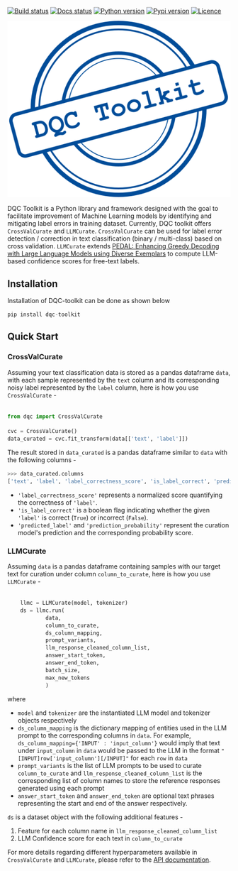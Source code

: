 <a href="https://github.com/sumanthprabhu/DQC-Toolkit/actions" alt="Build Status"><img src='https://img.shields.io/github/actions/workflow/status/sumanthprabhu/DQC-Toolkit/test.yml' alt="Build status"/></a> 
<a href="https://sumanthprabhu.github.io/DQC-Toolkit/latest/" alt="Docs Status"><img src='https://img.shields.io/website?url=https%3A%2F%2Fsumanthprabhu.github.io%2FDQC-Toolkit%2F&label=docs' alt="Docs status"/></a>
<a href='https://pypi.org/project/dqc-toolkit/'><img src='https://img.shields.io/pypi/pyversions/DQC-Toolkit' alt="Python version"/></a>
<a href='https://pypi.org/project/dqc-toolkit/'><img src='https://img.shields.io/pypi/v/DQC-Toolkit' alt='Pypi version' /></a> 
<a href='https://github.com/sumanthprabhu/DQC-Toolkit/blob/main/LICENSE'><img src='https://img.shields.io/pypi/l/DQC-toolkit' alt='Licence' /></a>

![](/docs/images/dqc-toolkit.svg)


DQC Toolkit is a Python library and framework designed with the goal to facilitate improvement of Machine Learning models by identifying and mitigating label errors in training dataset. Currently, DQC toolkit offers `CrossValCurate` and `LLMCurate`. `CrossValCurate` can be used for label error detection / correction in text classification (binary / multi-class) based on cross validation. `LLMCurate` extends [PEDAL: Enhancing Greedy Decoding with Large Language Models using Diverse Exemplars](https://arxiv.org/abs/2408.08869) to compute LLM-based confidence scores for free-text labels.

## Installation

Installation of DQC-toolkit can be done as shown below
```python
pip install dqc-toolkit
```

## Quick Start
### CrossValCurate
Assuming your text classification data is stored as a pandas dataframe `data`, with each sample represented by the `text` column and its corresponding noisy label represented by the `label` column,  here is how you use `CrossValCurate` - 


```python linenums="1"

from dqc import CrossValCurate

cvc = CrossValCurate()
data_curated = cvc.fit_transform(data[['text', 'label']])
```
The result stored in `data_curated` is a pandas dataframe similar to `data` with the following columns -
```python
>>> data_curated.columns
['text', 'label', 'label_correctness_score', 'is_label_correct', 'predicted_label', 'prediction_probability']
```

* `'label_correctness_score'` represents a normalized score quantifying the correctness of `'label'`. 
* `'is_label_correct'` is a boolean flag indicating whether the given `'label'` is correct (`True`) or incorrect (`False`). 
* `'predicted_label'` and `'prediction_probability'` represent the curation model's prediction and the corresponding probability score. 
 
### LLMCurate
Assuming `data` is a pandas dataframe containing samples with our target text for curation under column `column_to_curate`, here is how you use `LLMCurate` -
```python
    
    llmc = LLMCurate(model, tokenizer)
    ds = llmc.run(
            data,
            column_to_curate,
            ds_column_mapping,
            prompt_variants,
            llm_response_cleaned_column_list,
            answer_start_token,
            answer_end_token,
            batch_size,
            max_new_tokens
            )
```
where
* `model` and `tokenizer` are the instantiated LLM model and tokenizer objects respectively
* `ds_column_mapping` is the dictionary mapping of entities used in the LLM prompt to the corresponding columns in `data`. For example, `ds_column_mapping={'INPUT' : 'input_column'}` would imply that text under `input_column` in `data` would be passed to the LLM in the format `"[INPUT]row['input_column'][/INPUT]"` for each `row` in `data` 
* `prompt_variants` is the list of LLM prompts to be used to curate `column_to_curate` and `llm_response_cleaned_column_list` is the corresponding list of column names to store the reference responses generated using each prompt
* `answer_start_token` and `answer_end_token` are optional  text phrases representing the start and end of the answer respectively.

`ds` is a dataset object with the following additional features -

1. Feature for each column name in `llm_response_cleaned_column_list`
2. LLM Confidence score for each text in `column_to_curate`
 
For more details regarding different hyperparameters available in `CrossValCurate` and `LLMCurate`, please refer to the [API documentation](https://sumanthprabhu.github.io/DQC-Toolkit/).